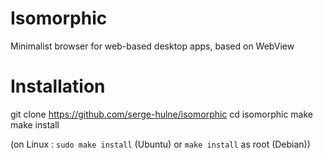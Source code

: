 # Isomorphic
Minimalist browser for web-based desktop apps, based on WebView

# Installation

git clone https://github.com/serge-hulne/isomorphic
cd isomorphic
make
make install

(on Linux : `sudo make install` (Ubuntu) or `make install` as root (Debian))